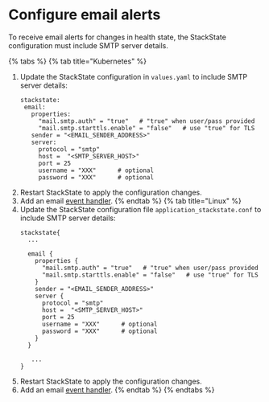 # Configure email alerts

To receive email alerts for changes in health state, the StackState configuration must include SMTP server details. 

{% tabs %}
{% tab title="Kubernetes" %}

1. Update the StackState configuration in `values.yaml` to include SMTP server details:
    ```
   stackstate:
     email:
       properties:
         "mail.smtp.auth" = "true"   # "true" when user/pass provided   
         "mail.smtp.starttls.enable" = "false"   # use "true" for TLS
       sender = "<EMAIL_SENDER_ADDRESS>"
       server:
         protocol = "smtp"
         host =  "<SMTP_SERVER_HOST>"
         port = 25
         username = "XXX"      # optional
         password = "XXX"      # optional
    ``` 
2. Restart StackState to apply the configuration changes.
3. Add an email [event handler](/use/alerting.md#send-alerts-with-event-handlers).
{% endtab %}
{% tab title="Linux" %}
1. Update the StackState configuration file `application_stackstate.conf` to include SMTP server details:
    ```
    stackstate{
      ...

      email {
        properties {
          "mail.smtp.auth" = "true"   # "true" when user/pass provided   
          "mail.smtp.starttls.enable" = "false"   # use "true" for TLS
        }
        sender = "<EMAIL_SENDER_ADDRESS>"
        server {
          protocol = "smtp"
          host =  "<SMTP_SERVER_HOST>"
          port = 25
          username = "XXX"      # optional
          password = "XXX"      # optional
        }
      }
   
       ...
    }
   
    ``` 
2. Restart StackState to apply the configuration changes.
3. Add an email [event handler](/use/alerting.md#send-alerts-with-event-handlers).
{% endtab %}
{% endtabs %}